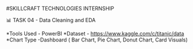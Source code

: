 #SKILLCRAFT TECHNOLOGIES INTERNSHIP

📊 TASK 04 - Data Cleaning and EDA

*Tools Used - PowerBI *Dataset - https://www.kaggle.com/c/titanic/data *Chart Type -Dashboard ( Bar Chart, Pie Chart, Donut Chart, Card Visuals)
